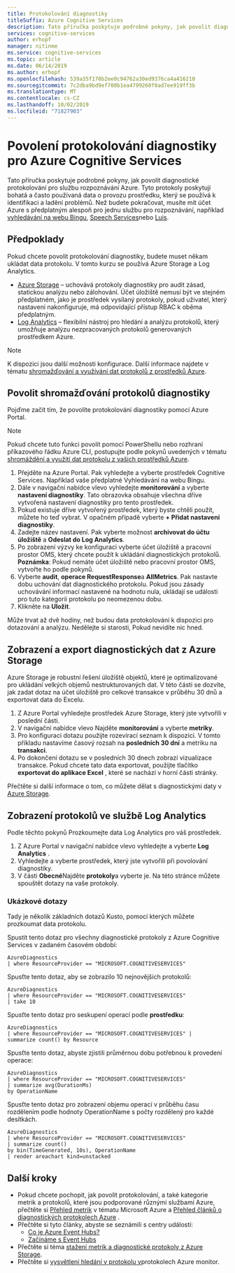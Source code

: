 ```yaml
---
title: Protokolování diagnostiky
titleSuffix: Azure Cognitive Services
description: Tato příručka poskytuje podrobné pokyny, jak povolit diagnostické protokolování pro službu rozpoznávání Azure. Tyto protokoly poskytují bohatá a často používaná data o provozu prostředku, který se používá k identifikaci a ladění problémů.
services: cognitive-services
author: erhopf
manager: nitinme
ms.service: cognitive-services
ms.topic: article
ms.date: 06/14/2019
ms.author: erhopf
ms.openlocfilehash: 539a35f170b2ee0c94762a30ed9376ca4a416210
ms.sourcegitcommit: 7c2dba9bd9ef700b1ea4799260f0ad7ee919ff3b
ms.translationtype: MT
ms.contentlocale: cs-CZ
ms.lasthandoff: 10/02/2019
ms.locfileid: "71827903"
---
```

# <a name="enable-diagnostic-logging-for-azure-cognitive-services"></a>Povolení protokolování diagnostiky pro Azure Cognitive Services

Tato příručka poskytuje podrobné pokyny, jak povolit diagnostické protokolování pro službu rozpoznávání Azure. Tyto protokoly poskytují bohatá a často používaná data o provozu prostředku, který se používá k identifikaci a ladění problémů. Než budete pokračovat, musíte mít účet Azure s předplatným alespoň pro jednu službu pro rozpoznávání, například [vyhledávání na webu Bingu](https://docs.microsoft.com/azure/cognitive-services/bing-web-search/overview), [Speech Services](https://docs.microsoft.com/azure/cognitive-services/speech-service/overview)nebo [Luis](https://docs.microsoft.com/azure/cognitive-services/luis/what-is-luis).

## <a name="prerequisites"></a>Předpoklady

Pokud chcete povolit protokolování diagnostiky, budete muset někam ukládat data protokolu. V tomto kurzu se používá Azure Storage a Log Analytics.

* [Azure Storage](https://docs.microsoft.com/azure/monitoring-and-diagnostics/monitoring-archive-diagnostic-logs) – uchovává protokoly diagnostiky pro audit zásad, statickou analýzu nebo zálohování. Účet úložiště nemusí být ve stejném předplatném, jako je prostředek vysílaný protokoly, pokud uživatel, který nastavení nakonfiguruje, má odpovídající přístup RBAC k oběma předplatným.
* [Log Analytics](https://docs.microsoft.com/azure/monitoring-and-diagnostics/monitor-stream-diagnostic-logs-log-analytics) – flexibilní nástroj pro hledání a analýzu protokolů, který umožňuje analýzu nezpracovaných protokolů generovaných prostředkem Azure.

> [!NOTE]
> K dispozici jsou další možnosti konfigurace. Další informace najdete v tématu [shromažďování a využívání dat protokolů z prostředků Azure](https://docs.microsoft.com/azure/azure-monitor/platform/diagnostic-logs-overview).

## <a name="enable-diagnostic-log-collection"></a>Povolit shromažďování protokolů diagnostiky  

Pojďme začít tím, že povolíte protokolování diagnostiky pomocí Azure Portal.

> [!NOTE]
> Pokud chcete tuto funkci povolit pomocí PowerShellu nebo rozhraní příkazového řádku Azure CLI, postupujte podle pokynů uvedených v tématu [shromáždění a využití dat protokolu z vašich prostředků Azure](https://docs.microsoft.com/azure/azure-monitor/platform/diagnostic-logs-overview).

1. Přejděte na Azure Portal. Pak vyhledejte a vyberte prostředek Cognitive Services. Například vaše předplatné Vyhledávání na webu Bingu.   
2. Dále v navigační nabídce vlevo vyhledejte **monitorování** a vyberte **nastavení diagnostiky**. Tato obrazovka obsahuje všechna dříve vytvořená nastavení diagnostiky pro tento prostředek.
3. Pokud existuje dříve vytvořený prostředek, který byste chtěli použít, můžete ho teď vybrat. V opačném případě vyberte **+ Přidat nastavení diagnostiky**.
4. Zadejte název nastavení. Pak vyberte možnost **archivovat do účtu úložiště** a **Odeslat do Log Analytics**.
5. Po zobrazení výzvy ke konfiguraci vyberte účet úložiště a pracovní prostor OMS, který chcete použít k ukládání diagnostických protokolů. **Poznámka**: Pokud nemáte účet úložiště nebo pracovní prostor OMS, vytvořte ho podle pokynů.
6. Vyberte **audit**, **operace RequestResponse**a **AllMetrics**. Pak nastavte dobu uchování dat diagnostického protokolu. Pokud jsou zásady uchovávání informací nastavené na hodnotu nula, ukládají se události pro tuto kategorii protokolu po neomezenou dobu.
7. Klikněte na **Uložit**.

Může trvat až dvě hodiny, než budou data protokolování k dispozici pro dotazování a analýzu. Nedělejte si starosti, Pokud nevidíte nic hned.

## <a name="view-and-export-diagnostic-data-from-azure-storage"></a>Zobrazení a export diagnostických dat z Azure Storage

Azure Storage je robustní řešení úložiště objektů, které je optimalizované pro ukládání velkých objemů nestrukturovaných dat. V této části se dozvíte, jak zadat dotaz na účet úložiště pro celkové transakce v průběhu 30 dnů a exportovat data do Excelu.

1. Z Azure Portal vyhledejte prostředek Azure Storage, který jste vytvořili v poslední části.
2. V navigační nabídce vlevo Najděte **monitorování** a vyberte **metriky**.
3. Pro konfiguraci dotazu použijte rozevírací seznam k dispozici. V tomto příkladu nastavíme časový rozsah na **posledních 30 dní** a metriku na **transakci**.
4. Po dokončení dotazu se v posledních 30 dnech zobrazí vizualizace transakce. Pokud chcete tato data exportovat, použijte tlačítko **exportovat do aplikace Excel** , které se nachází v horní části stránky.

Přečtěte si další informace o tom, co můžete dělat s diagnostickými daty v [Azure Storage](https://docs.microsoft.com/azure/storage/blobs/storage-blobs-introduction).

## <a name="view-logs-in-log-analytics"></a>Zobrazení protokolů ve službě Log Analytics

Podle těchto pokynů Prozkoumejte data Log Analytics pro váš prostředek.

1. Z Azure Portal v navigační nabídce vlevo vyhledejte a vyberte **Log Analytics** .
2. Vyhledejte a vyberte prostředek, který jste vytvořili při povolování diagnostiky.
3. V části **Obecné**Najděte **protokoly**a vyberte je. Na této stránce můžete spouštět dotazy na vaše protokoly.

### <a name="sample-queries"></a>Ukázkové dotazy

Tady je několik základních dotazů Kusto, pomocí kterých můžete prozkoumat data protokolu.

Spustit tento dotaz pro všechny diagnostické protokoly z Azure Cognitive Services v zadaném časovém období:

```kusto
AzureDiagnostics
| where ResourceProvider == "MICROSOFT.COGNITIVESERVICES"
```

Spusťte tento dotaz, aby se zobrazilo 10 nejnovějších protokolů:

```kusto
AzureDiagnostics
| where ResourceProvider == "MICROSOFT.COGNITIVESERVICES"
| take 10
```

Spusťte tento dotaz pro seskupení operací podle **prostředku**:

```kusto
AzureDiagnostics
| where ResourceProvider == "MICROSOFT.COGNITIVESERVICES" |
summarize count() by Resource
```
Spusťte tento dotaz, abyste zjistili průměrnou dobu potřebnou k provedení operace:

```kusto
AzureDiagnostics
| where ResourceProvider == "MICROSOFT.COGNITIVESERVICES"
| summarize avg(DurationMs)
by OperationName
```

Spusťte tento dotaz pro zobrazení objemu operací v průběhu času rozdělením podle hodnoty OperationName s počty rozdělený pro každé desítkách.

```kusto
AzureDiagnostics
| where ResourceProvider == "MICROSOFT.COGNITIVESERVICES"
| summarize count()
by bin(TimeGenerated, 10s), OperationName
| render areachart kind=unstacked
```

## <a name="next-steps"></a>Další kroky

* Pokud chcete pochopit, jak povolit protokolování, a také kategorie metrik a protokolů, které jsou podporované různými službami Azure, přečtěte si [Přehled metrik](https://docs.microsoft.com/azure/monitoring-and-diagnostics/monitoring-overview-metrics) v tématu Microsoft Azure a [Přehled článků o diagnostických protokolech Azure](https://docs.microsoft.com/azure/azure-monitor/platform/diagnostic-logs-overview) .
* Přečtěte si tyto články, abyste se seznámili s centry událostí:
  * [Co je Azure Event Hubs?](https://docs.microsoft.com/azure/event-hubs/event-hubs-what-is-event-hubs)
  * [Začínáme s Event Hubs](https://docs.microsoft.com/azure/event-hubs/event-hubs-csharp-ephcs-getstarted)
* Přečtěte si téma [stažení metrik a diagnostické protokoly z Azure Storage](https://docs.microsoft.com/azure/storage/blobs/storage-quickstart-blobs-dotnet#download-blobs).
* Přečtěte si [vysvětlení hledání v protokolu v](https://docs.microsoft.com/azure/log-analytics/log-analytics-log-search-new)protokolech Azure monitor.
